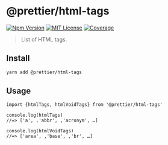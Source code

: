 # @prettier/html-tags

[![Npm Version][package_version_badge]][package_link]
[![MIT License][license_badge]][license_link]
[![Coverage][coverage_badge]][coverage_link]

[coverage_badge]: https://img.shields.io/codecov/c/github/prettier/prettier.svg?style=flat-square
[coverage_link]: https://app.codecov.io/gh/prettier/html-tags
[license_badge]: https://img.shields.io/npm/l/html-tags.svg?style=flat-square
[license_link]: https://github.com/prettier/html-tags/blob/main/license
[package_version_badge]: https://img.shields.io/npm/v/@prettier/html-tags.svg?style=flat-square
[package_link]: https://www.npmjs.com/package/@prettier/html-tags

> List of HTML tags.

## Install

```bash
yarn add @prettier/html-tags
```

## Usage

<!-- Usage start -->
```
import {htmlTags, htmlVoidTags} from '@prettier/html-tags'

console.log(htmlTags)
//=> ['a', ,'abbr', ,'acronym', …]

console.log(htmlVoidTags)
//=> ['area', ,'base', ,'br', …]
```
<!-- Usage end -->
